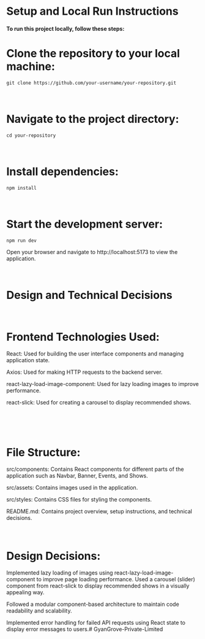 # Setup and Local Run Instructions

#### To run this project locally, follow these steps:

# Clone the repository to your local machine:

```
git clone https://github.com/your-username/your-repository.git
```

<br/>

# Navigate to the project directory:

```
cd your-repository
```

<br/>

# Install dependencies:
```
npm install
```

<br/>

# Start the development server:

```
npm run dev
```


Open your browser and navigate to http://localhost:5173 to view the application.

<br/>

# Design and Technical Decisions

<br/>


# Frontend Technologies Used:

React: Used for building the user interface components and managing application state.

Axios: Used for making HTTP requests to the backend server.

react-lazy-load-image-component: Used for lazy loading images to improve performance.

react-slick: Used for creating a carousel to display recommended shows.

<br/>
<br/>
<br/>

# File Structure:
src/components: Contains React components for different parts of the application such as Navbar, Banner, Events, and Shows.

src/assets: Contains images used in the application.

src/styles: Contains CSS files for styling the components.

README.md: Contains project overview, setup instructions, and technical decisions.
<br/>
<br/>
<br/>
# Design Decisions:

Implemented lazy loading of images using react-lazy-load-image-component to improve page loading performance.
Used a carousel (slider) component from react-slick to display recommended shows in a visually appealing way.

Followed a modular component-based architecture to maintain code readability and scalability.

Implemented error handling for failed API requests using React state to display error messages to users.#   G y a n G r o v e - P r i v a t e - L i m i t e d 
 
 
